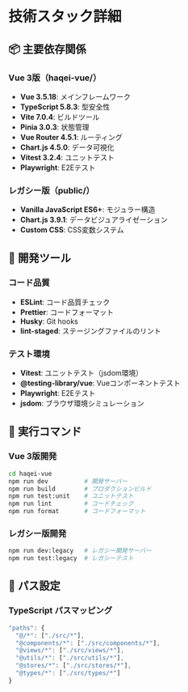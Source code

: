 # 技術スタック詳細

## 📦 主要依存関係

### Vue 3版（haqei-vue/）
- **Vue 3.5.18**: メインフレームワーク
- **TypeScript 5.8.3**: 型安全性
- **Vite 7.0.4**: ビルドツール
- **Pinia 3.0.3**: 状態管理
- **Vue Router 4.5.1**: ルーティング
- **Chart.js 4.5.0**: データ可視化
- **Vitest 3.2.4**: ユニットテスト
- **Playwright**: E2Eテスト

### レガシー版（public/）
- **Vanilla JavaScript ES6+**: モジュラー構造
- **Chart.js 3.9.1**: データビジュアライゼーション
- **Custom CSS**: CSS変数システム

## 🔧 開発ツール

### コード品質
- **ESLint**: コード品質チェック
- **Prettier**: コードフォーマット
- **Husky**: Git hooks
- **lint-staged**: ステージングファイルのリント

### テスト環境
- **Vitest**: ユニットテスト（jsdom環境）
- **@testing-library/vue**: Vueコンポーネントテスト
- **Playwright**: E2Eテスト
- **jsdom**: ブラウザ環境シミュレーション

## 🚀 実行コマンド

### Vue 3版開発
```bash
cd haqei-vue
npm run dev          # 開発サーバー
npm run build        # プロダクションビルド
npm run test:unit    # ユニットテスト
npm run lint         # コードチェック
npm run format       # コードフォーマット
```

### レガシー版開発
```bash
npm run dev:legacy   # レガシー開発サーバー
npm run test:legacy  # レガシーテスト
```

## 📁 パス設定

### TypeScript パスマッピング
```typescript
"paths": {
  "@/*": ["./src/*"],
  "@components/*": ["./src/components/*"],
  "@views/*": ["./src/views/*"],
  "@utils/*": ["./src/utils/*"],
  "@stores/*": ["./src/stores/*"],
  "@types/*": ["./src/types/*"]
}
```